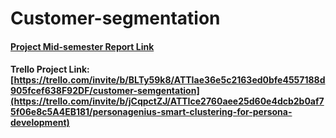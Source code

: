 # Customer-segmentation

#### [Project Mid-semester Report Link](https://docs.google.com/document/d/129UmoEKKEPoTphUqrS-MPvUHMlKwMnad7AjFE7cQDdI/edit?usp=sharing)
#### Trello Project Link: [https://trello.com/invite/b/BLTy59k8/ATTIae36e5c2163ed0bfe4557188d905fcef638F92DF/customer-semgentation](https://trello.com/invite/b/jCqpctZJ/ATTIce2760aee25d60e4dcb2b0af75f06e8c5A4EB181/personagenius-smart-clustering-for-persona-development)
